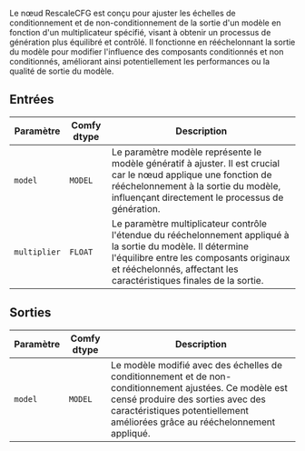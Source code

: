 
Le nœud RescaleCFG est conçu pour ajuster les échelles de conditionnement et de non-conditionnement de la sortie d'un modèle en fonction d'un multiplicateur spécifié, visant à obtenir un processus de génération plus équilibré et contrôlé. Il fonctionne en rééchelonnant la sortie du modèle pour modifier l'influence des composants conditionnés et non conditionnés, améliorant ainsi potentiellement les performances ou la qualité de sortie du modèle.

## Entrées

| Paramètre | Comfy dtype | Description |
|-----------|-------------|-------------|
| `model`   | `MODEL`     | Le paramètre modèle représente le modèle génératif à ajuster. Il est crucial car le nœud applique une fonction de rééchelonnement à la sortie du modèle, influençant directement le processus de génération. |
| `multiplier` | `FLOAT` | Le paramètre multiplicateur contrôle l'étendue du rééchelonnement appliqué à la sortie du modèle. Il détermine l'équilibre entre les composants originaux et rééchelonnés, affectant les caractéristiques finales de la sortie. |

## Sorties

| Paramètre | Comfy dtype | Description |
|-----------|-------------|-------------|
| `model`   | `MODEL`     | Le modèle modifié avec des échelles de conditionnement et de non-conditionnement ajustées. Ce modèle est censé produire des sorties avec des caractéristiques potentiellement améliorées grâce au rééchelonnement appliqué. |
